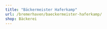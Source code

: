 ```yaml
---
title: "Bäckermeister Haferkamp"
url: /bremerhaven/baeckermeister-haferkamp/
shop: Bäckerei
---
```

